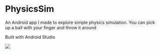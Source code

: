 # PhysicsSim
An Android app I made to explore simple physics simulation. You can pick up a ball with your finger and throw it around

Built with Android Studio

![](https://media.giphy.com/media/8g7N8D0xbtonDaw2CT/giphy.gif)
